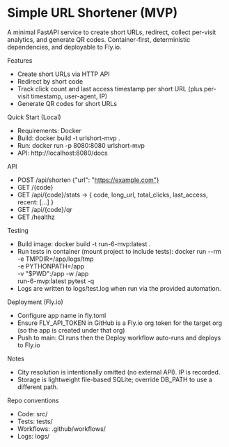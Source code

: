 # Simple URL Shortener (MVP)

A minimal FastAPI service to create short URLs, redirect, collect per-visit analytics, and generate QR codes. Container-first, deterministic dependencies, and deployable to Fly.io.

Features
- Create short URLs via HTTP API
- Redirect by short code
- Track click count and last access timestamp per short URL (plus per-visit timestamp, user-agent, IP)
- Generate QR codes for short URLs

Quick Start (Local)
- Requirements: Docker
- Build: docker build -t urlshort-mvp .
- Run: docker run -p 8080:8080 urlshort-mvp
- API: http://localhost:8080/docs

API
- POST /api/shorten {"url": "https://example.com"}
- GET /{code}
- GET /api/{code}/stats -> { code, long_url, total_clicks, last_access, recent: [...] }
- GET /api/{code}/qr
- GET /healthz

Testing
- Build image: docker build -t run-6-mvp:latest .
- Run tests in container (mount project to include tests):
  docker run --rm \
    -e TMPDIR=/app/logs/tmp \
    -e PYTHONPATH=/app \
    -v "$PWD":/app -w /app \
    run-6-mvp:latest pytest -q
- Logs are written to logs/test.log when run via the provided automation.

Deployment (Fly.io)
- Configure app name in fly.toml
- Ensure FLY_API_TOKEN in GitHub is a Fly.io org token for the target org (so the app is created under that org)
- Push to main: CI runs then the Deploy workflow auto-runs and deploys to Fly.io

Notes
- City resolution is intentionally omitted (no external API). IP is recorded.
- Storage is lightweight file-based SQLite; override DB_PATH to use a different path.

Repo conventions
- Code: src/
- Tests: tests/
- Workflows: .github/workflows/
- Logs: logs/
